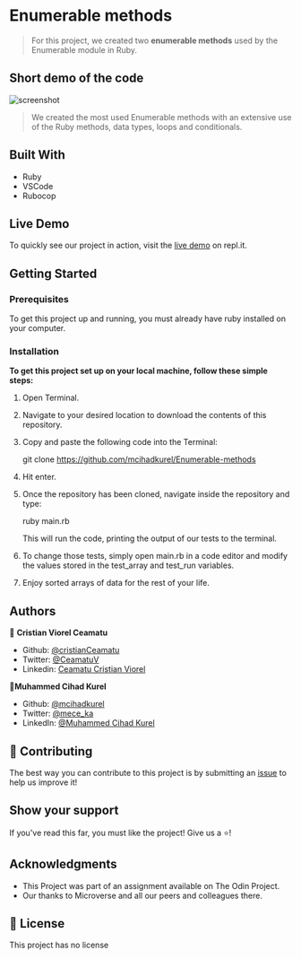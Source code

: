 # Enumerable methods

> For this project, we created two **enumerable methods** used by the Enumerable module in Ruby. 

## Short demo of the code
![screenshot](.github/app_screenshot.png)

> We created the most used Enumerable methods with an extensive use of the Ruby methods, data types, loops and conditionals.

## Built With
- Ruby
- VSCode
- Rubocop

## Live Demo

To quickly see our project in action, visit the [live demo](https://repl.it/@cristianCeamatu/Enumerable-methods#main.rb) on repl.it.

## Getting Started

### Prerequisites

To get this project up and running, you must already have ruby installed on your computer.

### Installation

**To get this project set up on your local machine, follow these simple steps:**

1. Open Terminal.

2. Navigate to your desired location to download the contents of this repository.

3. Copy and paste the following code into the Terminal:

    git clone https://github.com/mcihadkurel/Enumerable-methods

4. Hit enter.

5. Once the repository has been cloned, navigate inside the repository and type:

    ruby main.rb
    
    This will run the code, printing the output of our tests to the terminal. 

6. To change those tests, simply open main.rb in a code editor and modify the values stored in the test_array and test_run variables.

6. Enjoy sorted arrays of data for the rest of your life.

## Authors

👤 **Cristian Viorel Ceamatu**

- Github: [@cristianCeamatu](https://github.com/cristianCeamatu)
- Twitter: [@CeamatuV](https://twitter.com/CeamatuV)
- Linkedin: [Ceamatu Cristian Viorel](https://www.linkedin.com/in/ceamatu-cristian-viorel-7a5469136/)

👤**Muhammed Cihad Kurel**
- Github: [@mcihadkurel](https://github.com/mcihadkurel)
- Twitter: [@mece_ka](https://twitter.com/mece_ka)
- LinkedIn: [@Muhammed Cihad Kurel](https://www.linkedin.com/in/muhammed-cihad-8187581a8/)

## 🤝 Contributing

The best way you can contribute to this project is by submitting an [issue](https://github.com/cristianCeamatu/microverse-bubble-sort/issues) to help us improve it!

## Show your support

If you've read this far, you must like the project! Give us a ⭐️!

## Acknowledgments

- This Project was part of an assignment available on The Odin Project.
- Our thanks to Microverse and all our peers and colleagues there.

## 📝 License

This project has no license
